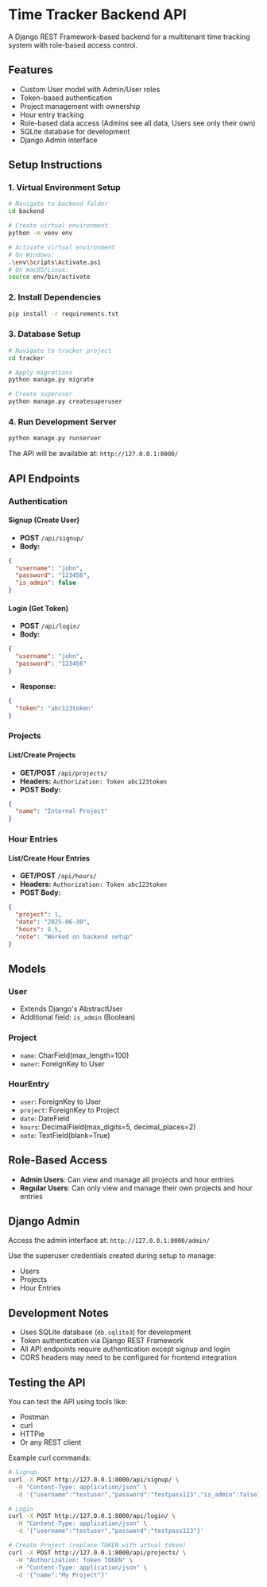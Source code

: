 # Time Tracker Backend API

A Django REST Framework-based backend for a multitenant time tracking system with role-based access control.

## Features

- Custom User model with Admin/User roles
- Token-based authentication
- Project management with ownership
- Hour entry tracking
- Role-based data access (Admins see all data, Users see only their own)
- SQLite database for development
- Django Admin interface

## Setup Instructions

### 1. Virtual Environment Setup

```bash
# Navigate to backend folder
cd backend

# Create virtual environment
python -m venv env

# Activate virtual environment
# On Windows:
.\env\Scripts\Activate.ps1
# On macOS/Linux:
source env/bin/activate
```

### 2. Install Dependencies

```bash
pip install -r requirements.txt
```

### 3. Database Setup

```bash
# Navigate to tracker project
cd tracker

# Apply migrations
python manage.py migrate

# Create superuser
python manage.py createsuperuser
```

### 4. Run Development Server

```bash
python manage.py runserver
```

The API will be available at: `http://127.0.0.1:8000/`

## API Endpoints

### Authentication

#### Signup (Create User)

- **POST** `/api/signup/`
- **Body:**

```json
{
  "username": "john",
  "password": "123456",
  "is_admin": false
}
```

#### Login (Get Token)

- **POST** `/api/login/`
- **Body:**

```json
{
  "username": "john",
  "password": "123456"
}
```

- **Response:**

```json
{
  "token": "abc123token"
}
```

### Projects

#### List/Create Projects

- **GET/POST** `/api/projects/`
- **Headers:** `Authorization: Token abc123token`
- **POST Body:**

```json
{
  "name": "Internal Project"
}
```

### Hour Entries

#### List/Create Hour Entries

- **GET/POST** `/api/hours/`
- **Headers:** `Authorization: Token abc123token`
- **POST Body:**

```json
{
  "project": 1,
  "date": "2025-06-30",
  "hours": 8.5,
  "note": "Worked on backend setup"
}
```

## Models

### User

- Extends Django's AbstractUser
- Additional field: `is_admin` (Boolean)

### Project

- `name`: CharField(max_length=100)
- `owner`: ForeignKey to User

### HourEntry

- `user`: ForeignKey to User
- `project`: ForeignKey to Project
- `date`: DateField
- `hours`: DecimalField(max_digits=5, decimal_places=2)
- `note`: TextField(blank=True)

## Role-Based Access

- **Admin Users**: Can view and manage all projects and hour entries
- **Regular Users**: Can only view and manage their own projects and hour entries

## Django Admin

Access the admin interface at: `http://127.0.0.1:8000/admin/`

Use the superuser credentials created during setup to manage:

- Users
- Projects
- Hour Entries

## Development Notes

- Uses SQLite database (`db.sqlite3`) for development
- Token authentication via Django REST Framework
- All API endpoints require authentication except signup and login
- CORS headers may need to be configured for frontend integration

## Testing the API

You can test the API using tools like:

- Postman
- curl
- HTTPie
- Or any REST client

Example curl commands:

```bash
# Signup
curl -X POST http://127.0.0.1:8000/api/signup/ \
  -H "Content-Type: application/json" \
  -d '{"username":"testuser","password":"testpass123","is_admin":false}'

# Login
curl -X POST http://127.0.0.1:8000/api/login/ \
  -H "Content-Type: application/json" \
  -d '{"username":"testuser","password":"testpass123"}'

# Create Project (replace TOKEN with actual token)
curl -X POST http://127.0.0.1:8000/api/projects/ \
  -H "Authorization: Token TOKEN" \
  -H "Content-Type: application/json" \
  -d '{"name":"My Project"}'
```
